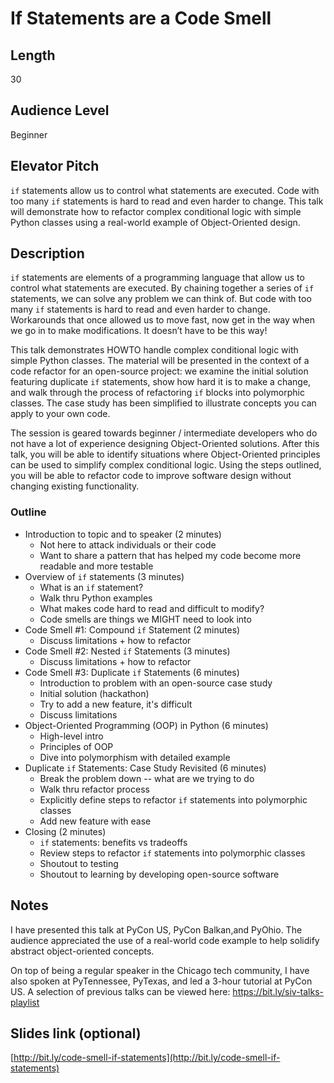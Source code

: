 # If Statements are a Code Smell

## Length

30

## Audience Level

Beginner

## Elevator Pitch

`if` statements allow us to control what statements are executed. Code with too many `if` statements is hard to read and even harder to change. This talk will demonstrate how to refactor complex conditional logic with simple Python classes using a real-world example of Object-Oriented design.

## Description

`if` statements are elements of a programming language that allow us to control what statements are executed. By chaining together a series of `if` statements, we can solve any problem we can think of. But code with too many `if` statements is hard to read and even harder to change. Workarounds that once allowed us to move fast, now get in the way when we go in to make modifications. It doesn’t have to be this way!

This talk demonstrates HOWTO handle complex conditional logic with simple Python classes. The material will be presented in the context of a code refactor for an open-source project: we examine the initial solution featuring duplicate `if` statements, show how hard it is to make a change, and walk through the process of refactoring `if` blocks into polymorphic classes. The case study has been simplified to illustrate concepts you can apply to your own code.

The session is geared towards beginner / intermediate developers who do not have a lot of experience designing Object-Oriented solutions. After this talk, you will be able to identify situations where Object-Oriented principles can be used to simplify complex conditional logic. Using the steps outlined, you will be able to refactor code to improve software design without changing existing functionality.

### Outline

- Introduction to topic and to speaker (2 minutes)
    - Not here to attack individuals or their code
    - Want to share a pattern that has helped my code become more readable and more testable
- Overview of `if` statements (3 minutes)
    - What is an `if` statement?
    - Walk thru Python examples
    - What makes code hard to read and difficult to modify?
    - Code smells are things we MIGHT need to look into
- Code Smell #1: Compound `if` Statement (2 minutes)
    - Discuss limitations + how to refactor
- Code Smell #2: Nested `if` Statements (3 minutes)
    - Discuss limitations + how to refactor
- Code Smell #3: Duplicate `if` Statements (6 minutes)
    - Introduction to problem with an open-source case study
    - Initial solution (hackathon)
    - Try to add a new feature, it's difficult
    - Discuss limitations
- Object-Oriented Programming (OOP) in Python (6 minutes)
    - High-level intro
    - Principles of OOP
    - Dive into polymorphism with detailed example
- Duplicate `if` Statements: Case Study Revisited (6 minutes)
    - Break the problem down -- what are we trying to do
    - Walk thru refactor process
    - Explicitly define steps to refactor `if` statements into polymorphic classes
    - Add new feature with ease
- Closing (2 minutes)
    - `if` statements: benefits vs tradeoffs
    - Review steps to refactor `if` statements into polymorphic classes
    - Shoutout to testing
    - Shoutout to learning by developing open-source software

## Notes

I have presented this talk at PyCon US, PyCon Balkan,and PyOhio. The audience appreciated the use of a real-world code example to help solidify abstract object-oriented concepts.

On top of being a regular speaker in the Chicago tech community, I have also spoken at PyTennessee, PyTexas, and led a 3-hour tutorial at PyCon US. A selection of previous talks can be viewed here: https://bit.ly/siv-talks-playlist

## Slides link (optional)

[http://bit.ly/code-smell-if-statements](http://bit.ly/code-smell-if-statements)
